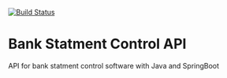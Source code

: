 [![Build Status](https://travis-ci.org/marinafsiq/bank-statment-control-api.svg?branch=master)](https://travis-ci.org/marinafsiq/bank-statment-control-api)
# Bank Statment Control API
API for bank statment control software with Java and SpringBoot
